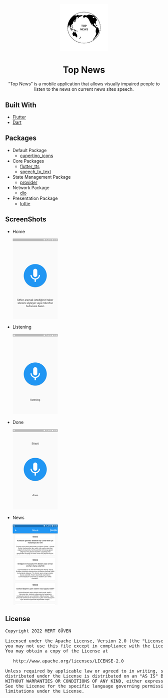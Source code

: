 <!-- PROJECT LOGO -->
<br />
<div align="center">
  <a href="https://github.com/mertguven/top_news">
    <img src="assets/images/logo.png" alt="Logo" width="30%">
  </a>

  <h1 align="center">Top News</h1>

  <p align="center">
    “Top News” is a mobile application that allows visually impaired people to listen to the news on current news sites speech.
  </p>
</div>

## Built With

* [Flutter](https://flutter.dev/)
* [Dart](https://dart.dev/)

## Packages

* Default Package
  * [cupertino_icons](https://pub.dev/packages/cupertino_icons/)
* Core Packages
  * [flutter_tts](https://pub.dev/packages/flutter_tts/)
  * [speech_to_text](https://pub.dev/packages/speech_to_text)
* State Management Package
  * [provider](https://pub.dev/packages/provider/)
* Network Package
  * [dio](https://pub.dev/packages/dio/)
* Presentation Package
  * [lottie](https://pub.dev/packages/lottie/)

## ScreenShots

* Home

  <a href="https://github.com/mertguven/top_news">
    <img src="screenshots/home.png" alt="home" width="30%">
  </a>
* Listening

  <a href="https://github.com/mertguven/top_news">
    <img src="screenshots/listening.png" alt="listening" width="30%">
  </a>
* Done

  <a href="https://github.com/mertguven/top_news">
    <img src="screenshots/done.png" alt="done" width="30%">
  </a>
* News

  <a href="https://github.com/mertguven/top_news">
    <img src="screenshots/news.png" alt="news" width="30%">
  </a>
  


<div id="license"></div>

## License

<pre>
Copyright 2022 MERT GÜVEN

Licensed under the Apache License, Version 2.0 (the "License");
you may not use this file except in compliance with the License.
You may obtain a copy of the License at

   http://www.apache.org/licenses/LICENSE-2.0

Unless required by applicable law or agreed to in writing, software
distributed under the License is distributed on an "AS IS" BASIS,
WITHOUT WARRANTIES OR CONDITIONS OF ANY KIND, either express or implied.
See the License for the specific language governing permissions and
limitations under the License.
